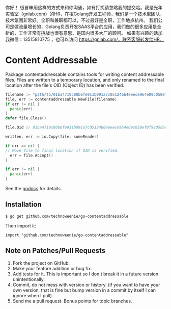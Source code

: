 你好！
很冒昧用这样的方式来和你沟通，如有打扰请忽略我的提交哈。我是光年实验室（gnlab.com）的HR，在招Golang开发工程师，我们是一个技术型团队，技术氛围非常好。全职和兼职都可以，不过最好是全职，工作地点杭州。
我们公司是做流量增长的，Golang负责开发SAAS平台的应用，我们做的很多应用是全新的，工作非常有挑战也很有意思，是国内很多大厂的顾问。
如果有兴趣的话加我微信：13515810775  ，也可以访问 https://gnlab.com/，联系客服转发给HR。
# Content Addressable

Package contentaddressable contains tools for writing content addressable files.
Files are written to a temporary location, and only renamed to the final
location after the file's OID (Object ID) has been verified.

```go
filename := "path/to/01ba4719c80b6fe911b091a7c05124b64eeece964e09c058ef8f9805daca546b"
file, err := contentaddressable.NewFile(filename)
if err != nil {
  panic(err)
}
defer file.Close()

file.Oid // 01ba4719c80b6fe911b091a7c05124b64eeece964e09c058ef8f9805daca546b

written, err := io.Copy(file, someReader)

if err == nil {
// Move file to final location if OID is verified.
  err = file.Accept()
}

if err != nil {
  panic(err)
}
```

See the [godocs](http://godoc.org/github.com/technoweenie/go-contentaddressable)
for details.

## Installation

    $ go get github.com/technoweenie/go-contentaddressable

Then import it:

    import "github.com/technoweenie/go-contentaddressable"

## Note on Patches/Pull Requests

1. Fork the project on GitHub.
2. Make your feature addition or bug fix.
3. Add tests for it. This is important so I don't break it in a future version
   unintentionally.
4. Commit, do not mess with version or history. (if you want to have
   your own version, that is fine but bump version in a commit by itself I can
   ignore when I pull)
5. Send me a pull request. Bonus points for topic branches.
